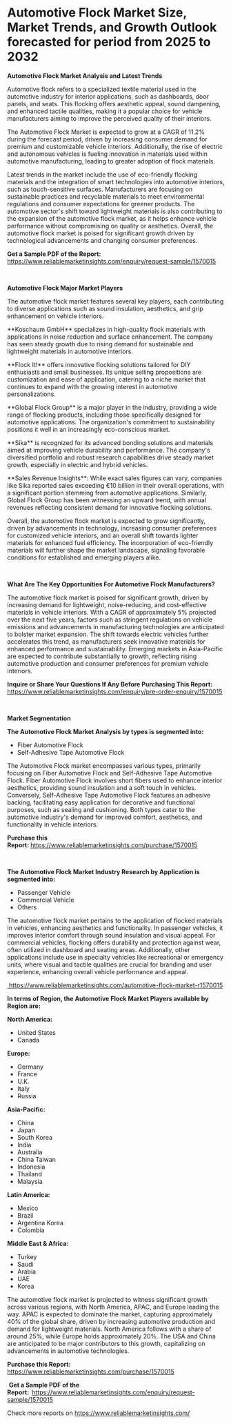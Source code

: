<p><h1>Automotive Flock Market Size, Market Trends, and Growth Outlook forecasted for period from 2025 to 2032</h1></p><p><strong>Automotive Flock Market Analysis and Latest Trends</strong></p>
<p><p>Automotive flock refers to a specialized textile material used in the automotive industry for interior applications, such as dashboards, door panels, and seats. This flocking offers aesthetic appeal, sound dampening, and enhanced tactile qualities, making it a popular choice for vehicle manufacturers aiming to improve the perceived quality of their interiors.</p><p>The Automotive Flock Market is expected to grow at a CAGR of 11.2% during the forecast period, driven by increasing consumer demand for premium and customizable vehicle interiors. Additionally, the rise of electric and autonomous vehicles is fueling innovation in materials used within automotive manufacturing, leading to greater adoption of flock materials. </p><p>Latest trends in the market include the use of eco-friendly flocking materials and the integration of smart technologies into automotive interiors, such as touch-sensitive surfaces. Manufacturers are focusing on sustainable practices and recyclable materials to meet environmental regulations and consumer expectations for greener products. The automotive sector's shift toward lightweight materials is also contributing to the expansion of the automotive flock market, as it helps enhance vehicle performance without compromising on quality or aesthetics. Overall, the automotive flock market is poised for significant growth driven by technological advancements and changing consumer preferences.</p></p>
<p><strong>Get a Sample PDF of the Report:&nbsp;</strong> <a href="https://www.reliablemarketinsights.com/enquiry/request-sample/1570015?utm_campaign=2943&utm_medium=2&utm_source=Github&utm_content=ia&utm_term=25032025&utm_id=automotive-flock">https://www.reliablemarketinsights.com/enquiry/request-sample/1570015</a></p>
<p>&nbsp;</p>
<p><strong>Automotive Flock Major Market Players</strong></p>
<p><p>The automotive flock market features several key players, each contributing to diverse applications such as sound insulation, aesthetics, and grip enhancement on vehicle interiors.</p><p>**Koschaum GmbH** specializes in high-quality flock materials with applications in noise reduction and surface enhancement. The company has seen steady growth due to rising demand for sustainable and lightweight materials in automotive interiors.</p><p>**Flock It!** offers innovative flocking solutions tailored for DIY enthusiasts and small businesses. Its unique selling propositions are customization and ease of application, catering to a niche market that continues to expand with the growing interest in automotive personalizations.</p><p>**Global Flock Group** is a major player in the industry, providing a wide range of flocking products, including those specifically designed for automotive applications. The organization's commitment to sustainability positions it well in an increasingly eco-conscious market.</p><p>**Sika** is recognized for its advanced bonding solutions and materials aimed at improving vehicle durability and performance. The company's diversified portfolio and robust research capabilities drive steady market growth, especially in electric and hybrid vehicles.</p><p>**Sales Revenue Insights**: While exact sales figures can vary, companies like Sika reported sales exceeding €10 billion in their overall operations, with a significant portion stemming from automotive applications. Similarly, Global Flock Group has been witnessing an upward trend, with annual revenues reflecting consistent demand for innovative flocking solutions.</p><p>Overall, the automotive flock market is expected to grow significantly, driven by advancements in technology, increasing consumer preferences for customized vehicle interiors, and an overall shift towards lighter materials for enhanced fuel efficiency. The incorporation of eco-friendly materials will further shape the market landscape, signaling favorable conditions for established and emerging players alike.</p></p>
<p>&nbsp;</p>
<p><strong>What Are The Key Opportunities For Automotive Flock Manufacturers?</strong></p>
<p><p>The automotive flock market is poised for significant growth, driven by increasing demand for lightweight, noise-reducing, and cost-effective materials in vehicle interiors. With a CAGR of approximately 5% projected over the next five years, factors such as stringent regulations on vehicle emissions and advancements in manufacturing technologies are anticipated to bolster market expansion. The shift towards electric vehicles further accelerates this trend, as manufacturers seek innovative materials for enhanced performance and sustainability. Emerging markets in Asia-Pacific are expected to contribute substantially to growth, reflecting rising automotive production and consumer preferences for premium vehicle interiors.</p></p>
<p><strong>Inquire or Share Your Questions If Any Before Purchasing This Report:</strong> <a href="https://www.reliablemarketinsights.com/enquiry/pre-order-enquiry/1570015?utm_campaign=2943&utm_medium=2&utm_source=Github&utm_content=ia&utm_term=25032025&utm_id=automotive-flock">https://www.reliablemarketinsights.com/enquiry/pre-order-enquiry/1570015</a></p>
<p>&nbsp;</p>
<p><strong>Market Segmentation</strong></p>
<p><strong>The Automotive Flock Market Analysis by types is segmented into:</strong></p>
<p><ul><li>Fiber Automotive Flock</li><li>Self-Adhesive Tape Automotive Flock</li></ul></p>
<p><p>The Automotive Flock market encompasses various types, primarily focusing on Fiber Automotive Flock and Self-Adhesive Tape Automotive Flock. Fiber Automotive Flock involves short fibers used to enhance interior aesthetics, providing sound insulation and a soft touch in vehicles. Conversely, Self-Adhesive Tape Automotive Flock features an adhesive backing, facilitating easy application for decorative and functional purposes, such as sealing and cushioning. Both types cater to the automotive industry's demand for improved comfort, aesthetics, and functionality in vehicle interiors.</p></p>
<p><strong>Purchase this Report:&nbsp;</strong><a href="https://www.reliablemarketinsights.com/purchase/1570015?utm_campaign=2943&utm_medium=2&utm_source=Github&utm_content=ia&utm_term=25032025&utm_id=automotive-flock">https://www.reliablemarketinsights.com/purchase/1570015</a></p>
<p>&nbsp;</p>
<p><strong>The Automotive Flock Market Industry Research by Application is segmented into:</strong></p>
<p><ul><li>Passenger Vehicle</li><li>Commercial Vehicle</li><li>Others</li></ul></p>
<p><p>The automotive flock market pertains to the application of flocked materials in vehicles, enhancing aesthetics and functionality. In passenger vehicles, it improves interior comfort through sound insulation and visual appeal. For commercial vehicles, flocking offers durability and protection against wear, often utilized in dashboard and seating areas. Additionally, other applications include use in specialty vehicles like recreational or emergency units, where visual and tactile qualities are crucial for branding and user experience, enhancing overall vehicle performance and appeal.</p></p>
<p><a href="https://www.reliablemarketinsights.com/automotive-flock-market-r1570015?utm_campaign=2943&utm_medium=2&utm_source=Github&utm_content=ia&utm_term=25032025&utm_id=automotive-flock">&nbsp;https://www.reliablemarketinsights.com/automotive-flock-market-r1570015</a></p>
<p><strong>In terms of Region, the Automotive Flock Market Players available by Region are:</strong></p>
<p>
    <p> <strong> North America: </strong>
        <ul>
            <li>United States</li>
            <li>Canada</li>
        </ul>
        </p> 
    <p> <strong> Europe: </strong>
        <ul>
            <li>Germany</li>
            <li>France</li>
            <li>U.K.</li>
            <li>Italy</li>
            <li>Russia</li>
        </ul>
        </p> 
    <p> <strong> Asia-Pacific: </strong>
        <ul>
            <li>China</li>
            <li>Japan</li>
            <li>South Korea</li>
            <li>India</li>
            <li>Australia</li>
            <li>China Taiwan</li>
            <li>Indonesia</li>
            <li>Thailand</li>
            <li>Malaysia</li>
        </ul>
        </p> 
    <p> <strong> Latin America: </strong>
        <ul>
            <li>Mexico</li>
            <li>Brazil</li>
            <li>Argentina Korea</li>
            <li>Colombia</li>
        </ul>
        </p> 
    <p> <strong> Middle East & Africa: </strong>
        <ul>
            <li>Turkey</li>
            <li>Saudi</li>
            <li>Arabia</li>
            <li>UAE</li>
            <li>Korea</li>
        </ul>
    </p>
    </p>
<p><p>The automotive flock market is projected to witness significant growth across various regions, with North America, APAC, and Europe leading the way. APAC is expected to dominate the market, capturing approximately 40% of the global share, driven by increasing automotive production and demand for lightweight materials. North America follows with a share of around 25%, while Europe holds approximately 20%. The USA and China are anticipated to be major contributors to this growth, capitalizing on advancements in automotive technologies.</p></p>
<p><strong>Purchase this Report: </strong><a href="https://www.reliablemarketinsights.com/purchase/1570015?utm_campaign=2943&utm_medium=2&utm_source=Github&utm_content=ia&utm_term=25032025&utm_id=automotive-flock">https://www.reliablemarketinsights.com/purchase/1570015</a></p>
<p>&nbsp;<strong>Get a Sample PDF of the Report:&nbsp;&nbsp;</strong><a href="https://www.reliablemarketinsights.com/enquiry/request-sample/1570015?utm_campaign=2943&utm_medium=2&utm_source=Github&utm_content=ia&utm_term=25032025&utm_id=automotive-flock">https://www.reliablemarketinsights.com/enquiry/request-sample/1570015</a></p>
<p><strong></strong></p>
<p>Check more reports on <a href="https://www.reliablemarketinsights.com/?utm_campaign=2943&utm_medium=2&utm_source=Github&utm_content=ia&utm_term=25032025&utm_id=automotive-flock">https://www.reliablemarketinsights.com/</a></p>